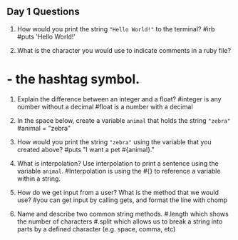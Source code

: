 ## Day 1 Questions

1. How would you print the string `"Hello World!"` to the terminal?
#irb
#puts 'Hello World!'

1. What is the character you would use to indicate comments in a ruby file?
# - the hashtag symbol.

1. Explain the difference between an integer and a float?
#integer is any number without a decimal
#float is a number with a decimal

1. In the space below, create a variable `animal` that holds the string `"zebra"`
#animal = "zebra"

1. How would you print the string `"zebra"` using the variable that you created above?
#puts "I want a pet #{animal}."

1. What is interpolation? Use interpolation to print a sentence using the variable `animal`.
#Interpolation is using the #{} to reference a variable within a string.

1. How do we get input from a user? What is the method that we would use?
#you can get input by calling gets, and format the line with chomp

1. Name and describe two common string methods.
#.length which shows the number of characters
#.split which allows us to break a string into parts by a defined character (e.g. space, comma, etc)

